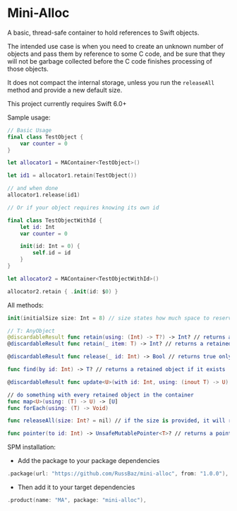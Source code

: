 # Mini-Alloc

A basic, thread-safe container to hold references to Swift objects.

The intended use case is when you need to create an unknown number of objects and pass them by reference to some C code, and be sure that they will not be garbage collected before the C code finishes processing of those objects.

It does not compact the internal storage, unless you run the `releaseAll` method and provide a new default size.

This project currently requires Swift 6.0+

Sample usage:

```swift
// Basic Usage
final class TestObject {
    var counter = 0
}

let allocator1 = MAContainer<TestObject>()

let id1 = allocator1.retain(TestObject())

// and when done
allocator1.release(id1)

// Or if your object requires knowing its own id

final class TestObjectWithId {
    let id: Int
    var counter = 0

    init(id: Int = 0) {
        self.id = id
    }
}

let allocator2 = MAContainer<TestObjectWithId>()

allocator2.retain { .init(id: $0) }
```

All methods:

```swift
init(initialSize size: Int = 8) // size states how much space to reserved for references

// T: AnyObject
@discardableResult func retain(using: (Int) -> T?) -> Int? // returns a retained object id
@discardableResult func retain(_ item: T) -> Int? // returns a retained object id

@discardableResult func release(_ id: Int) -> Bool // returns true only if a retained object with the given id was released

func find(by id: Int) -> T? // returns a retained object if it exists

@discardableResult func update<U>(with id: Int, using: (inout T) -> U) -> U? // returns an update function result if the retained object with a given id is found

// do something with every retained object in the container
func map<U>(using: (T) -> U) -> [U]
func forEach(using: (T) -> Void)

func releaseAll(size: Int? = nil) // if the size is provided, it will resize the internal storage to the specified size. Otherwise, it will leave it as it is.

func pointer(to id: Int) -> UnsafeMutablePointer<T>? // returns a pointer to a retained object with the provided id if it exists
```

SPM installation:

- Add the package to your package dependencies

```swift
.package(url: "https://github.com/RussBaz/mini-alloc", from: "1.0.0"),
```

- Then add it to your target dependencies

```swift
.product(name: "MA", package: "mini-alloc"),
```
